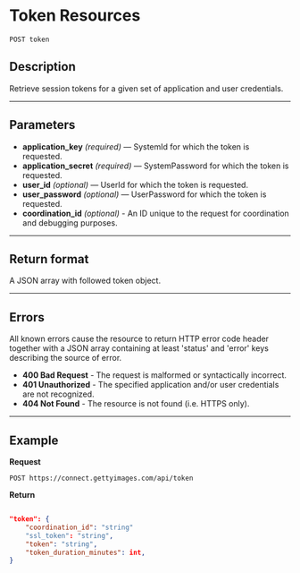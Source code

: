 # Token Resources

    POST token

## Description
Retrieve session tokens for a given set of application and user credentials.

***

## Parameters

- **application_key** _(required)_ — SystemId for which the token is requested.
- **application_secret** _(required)_ — SystemPassword for which the token is requested.
- **user_id** _(optional)_ — UserId for which the token is requested.
- **user_password** _(optional)_ — UserPassword for which the token is requested.
- **coordination_id** _(optional)_ - An ID unique to the request for coordination and debugging purposes.

***

## Return format
A JSON array with followed token object.

***

## Errors
All known errors cause the resource to return HTTP error code header together with a JSON array containing at least 'status' and 'error' keys describing the source of error.

- **400 Bad Request** - The request is malformed or syntactically incorrect.
- **401 Unauthorized** - The specified application and/or user credentials are not recognized.
- **404 Not Found** - The resource is not found (i.e. HTTPS only).

***

## Example
**Request**

    POST https://connect.gettyimages.com/api/token

**Return**
``` json

"token": {
    "coordination_id": "string"
    "ssl_token": "string",
    "token": "string",
    "token_duration_minutes": int,
}

```
